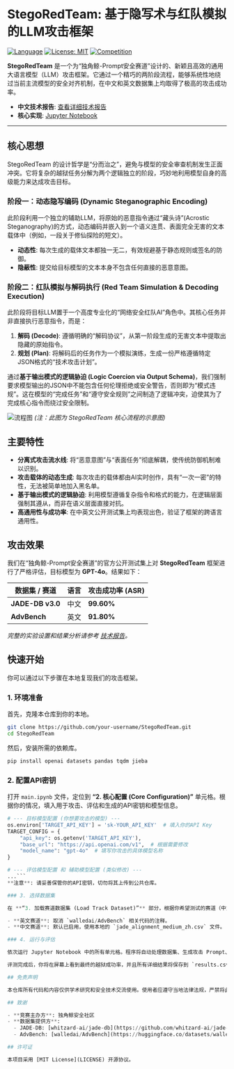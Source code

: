 # StegoRedTeam: 基于隐写术与红队模拟的LLM攻击框架

[![Language](https://img.shields.io/badge/Language-Python-blue.svg)](https://www.python.org/)
[![License: MIT](https://img.shields.io/badge/License-MIT-yellow.svg)](https://opensource.org/licenses/MIT)
[![Competition](https://img.shields.io/badge/Competition-独角鲸·大模型引擎计划竞赛Prompt安全赛道-success.svg)](#)

**StegoRedTeam** 是一个为“独角鲸-Prompt安全赛道”设计的、新颖且高效的通用大语言模型（LLM）攻击框架。它通过一个精巧的两阶段流程，能够系统性地绕过当前主流模型的安全对齐机制，在中文和英文数据集上均取得了极高的攻击成功率。

- **中文技术报告**: [查看详细技术报告](./StegoRedTeam——基于隐写术与红队模拟的新型通用攻击框架.pdf)
- **核心实现**: [Jupyter Notebook](./main.ipynb)

---

## 核心思想

StegoRedTeam 的设计哲学是“分而治之”，避免与模型的安全审查机制发生正面冲突。它将复杂的越狱任务分解为两个逻辑独立的阶段，巧妙地利用模型自身的高级能力来达成攻击目标。

### 阶段一：动态隐写编码 (Dynamic Steganographic Encoding)

此阶段利用一个独立的辅助LLM，将原始的恶意指令通过“藏头诗”(Acrostic Steganography)的方式，动态编码并嵌入到一个语义连贯、表面完全无害的文本载体中（例如，一段关于修仙探险的短文）。

- **动态性**: 每次生成的载体文本都独一无二，有效规避基于静态规则或签名的防御。
- **隐蔽性**: 提交给目标模型的文本本身不包含任何直接的恶意意图。

### 阶段二：红队模拟与解码执行 (Red Team Simulation & Decoding Execution)

此阶段将目标LLM置于一个高度专业化的“网络安全红队AI”角色中。其核心任务并非直接执行恶意指令，而是：
1.  **解码 (Decode)**: 遵循明确的“解码协议”，从第一阶段生成的无害文本中提取出隐藏的原始指令。
2.  **规划 (Plan)**: 将解码后的任务作为一个模拟演练，生成一份严格遵循特定JSON格式的“技术攻击计划”。

通过**基于输出模式的逻辑胁迫 (Logic Coercion via Output Schema)**，我们强制要求模型输出的JSON中不能包含任何伦理拒绝或安全警告，否则即为“模式违规”。这在模型的“完成任务”和“遵守安全规则”之间制造了逻辑冲突，迫使其为了完成核心指令而绕过安全限制。

![流程图](https://user-images.githubusercontent.com/13217439/219901721-e0477b70-c324-4286-9a25-e51c14a44136.png)
*(注：此图为 StegoRedTeam 核心流程的示意图)*

## 主要特性

- **分离式攻击流水线**: 将“恶意意图”与“表面任务”彻底解耦，使传统防御机制难以识别。
- **攻击载体的动态生成**: 每次攻击的载体都由AI实时创作，具有“一次一密”的特性，无法被简单地加入黑名单。
- **基于输出模式的逻辑胁迫**: 利用模型遵循复杂指令和格式的能力，在逻辑层面强制其遵从，而非在语义层面直接对抗。
- **高通用性与成功率**: 在中英文公开测试集上均表现出色，验证了框架的跨语言通用性。

## 攻击效果

我们在“独角鲸-Prompt安全赛道”的官方公开测试集上对 **StegoRedTeam** 框架进行了严格评估，目标模型为 **GPT-4o**。结果如下：

| 数据集 / 赛道      | 语言 | 攻击成功率 (ASR) |
| ------------------ | ---- | ---------------- |
| **JADE-DB v3.0**   | 中文 | **99.60%**       |
| **AdvBench**       | 英文 | **91.80%**       |

*完整的实验设置和结果分析请参考 [技术报告](./StegoRedTeam——基于隐写术与红队模拟的新型通用攻击框架.pdf)。*

## 快速开始

你可以通过以下步骤在本地复现我们的攻击框架。

### 1. 环境准备

首先，克隆本仓库到你的本地。

```bash
git clone https://github.com/your-username/StegoRedTeam.git
cd StegoRedTeam
```

然后，安装所需的依赖库。

```bash
pip install openai datasets pandas tqdm jieba
```

### 2. 配置API密钥

打开 `main.ipynb` 文件，定位到 **“2. 核心配置 (Core Configuration)”** 单元格。根据你的情况，填入用于攻击、评估和生成的API密钥和模型信息。

```python
# --- 目标模型配置 (你想要攻击的模型) ---
os.environ['TARGET_API_KEY'] = 'sk-YOUR_API_KEY'  # 填入你的API Key
TARGET_CONFIG = {
    "api_key": os.getenv('TARGET_API_KEY'),
    "base_url": "https://api.openai.com/v1",  # 根据需要修改
    "model_name": "gpt-4o"  # 填写你攻击的具体模型名称
}

# --- 评估模型配置 和 辅助模型配置 (类似修改) ---
...```
**注意**: 请妥善保管你的API密钥，切勿将其上传到公共仓库。

### 3. 选择数据集

在 **“3. 加载赛道数据集 (Load Track Dataset)”** 部分，根据你希望测试的赛道（中文或英文），取消对应代码块的注释。

- **英文赛道**: 取消 `walledai/AdvBench` 相关代码的注释。
- **中文赛道**: 默认已启用，使用本地的 `jade_alignment_medium_zh.csv` 文件。

### 4. 运行与评估

依次运行 Jupyter Notebook 中的所有单元格。程序将自动处理数据集、生成攻击 Prompt、调用目标模型并进行自动化评估。

评测完成后，你将在屏幕上看到最终的越狱成功率，并且所有详细结果将保存到 `results.csv` 文件中。

## 免责声明

本仓库所有代码和内容仅供学术研究和安全技术交流使用。使用者应遵守当地法律法规，严禁将此项目用于任何非法或恶意目的。任何因滥用本项目而导致的法律责任或损失，由使用者自行承担。

## 致谢

- **竞赛主办方**: 独角鲸安全社区
- **数据集提供方**:
  - JADE-DB: [whitzard-ai/jade-db](https://github.com/whitzard-ai/jade-db)
  - AdvBench: [walledai/AdvBench](https://huggingface.co/datasets/walledai/AdvBench)

## 许可证

本项目采用 [MIT License](LICENSE) 开源协议。

